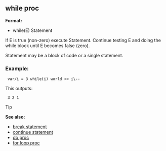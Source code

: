 ## while proc

**Format:**
+   while(E) Statement


If E is true (non-zero) execute Statement. Continue testing E
and doing the while block until E becomes false (zero).


Statement may be a block of code or a single statement.
### Example:

```dm
 var/i = 3 while(i) world << i\-- 
```



This outputs: 
```dm
 3 2 1 
```


> [!TIP] 
> **See also:**
> +   [break statement](/ref/proc/break.md) 
> +   [continue statement](/ref/proc/continue.md) 
> +   [do proc](/ref/proc/do.md) 
> +   [for loop proc](/ref/proc/for/loop.md) <!-- -->